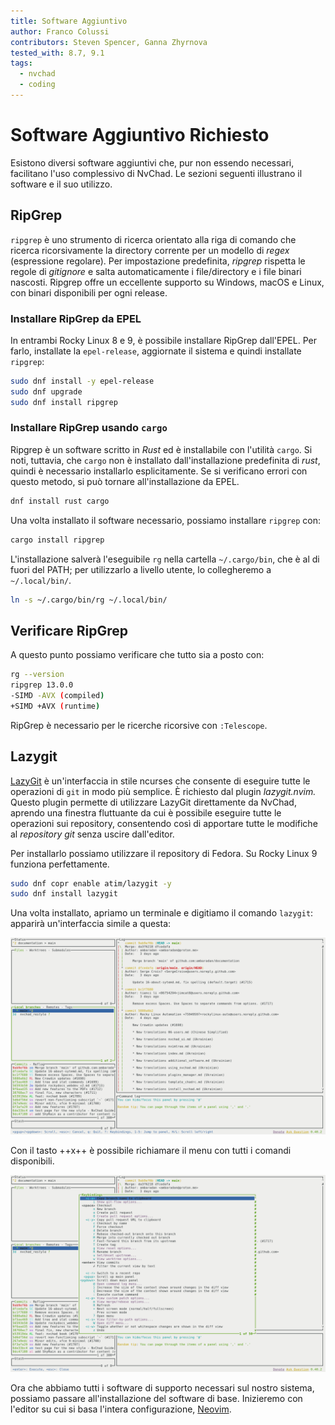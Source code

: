 ```yaml
---
title: Software Aggiuntivo
author: Franco Colussi
contributors: Steven Spencer, Ganna Zhyrnova
tested_with: 8.7, 9.1
tags:
  - nvchad
  - coding
---
```


# Software Aggiuntivo Richiesto

Esistono diversi software aggiuntivi che, pur non essendo necessari, facilitano l'uso complessivo di NvChad. Le sezioni seguenti illustrano il software e il suo utilizzo.

## RipGrep

`ripgrep` è uno strumento di ricerca orientato alla riga di comando che ricerca ricorsivamente la directory corrente per un modello di _regex_ (espressione regolare). Per impostazione predefinita, _ripgrep_ rispetta le regole di _gitignore_ e salta automaticamente i file/directory e i file binari nascosti. Ripgrep offre un eccellente supporto su Windows, macOS e Linux, con binari disponibili per ogni release.

### Installare RipGrep da EPEL

In entrambi Rocky Linux 8 e 9, è possibile installare RipGrep dall'EPEL. Per farlo, installate la `epel-release`, aggiornate il sistema e quindi installate `ripgrep`:

```bash
sudo dnf install -y epel-release
sudo dnf upgrade
sudo dnf install ripgrep
```

### Installare RipGrep usando `cargo`

Ripgrep è un software scritto in _Rust_ ed è installabile con l'utilità `cargo`. Si noti, tuttavia, che `cargo` non è installato dall'installazione predefinita di _rust_, quindi è necessario installarlo esplicitamente. Se si verificano errori con questo metodo, si può tornare all'installazione da EPEL.

```bash
dnf install rust cargo
```

Una volta installato il software necessario, possiamo installare `ripgrep` con:

```bash
cargo install ripgrep
```

L'installazione salverà l'eseguibile `rg` nella cartella `~/.cargo/bin`, che è al di fuori del PATH; per utilizzarlo a livello utente, lo collegheremo a `~/.local/bin/`.

```bash
ln -s ~/.cargo/bin/rg ~/.local/bin/
```

## Verificare RipGrep

A questo punto possiamo verificare che tutto sia a posto con:

```bash
rg --version
ripgrep 13.0.0
-SIMD -AVX (compiled)
+SIMD +AVX (runtime)
```

RipGrep è necessario per le ricerche ricorsive con `:Telescope`.

## Lazygit

[LazyGit](https://github.com/jesseduffield/lazygit) è un'interfaccia in stile ncurses che consente di eseguire tutte le operazioni di `git` in modo più semplice. È richiesto dal plugin _lazygit.nvim._  Questo plugin permette di utilizzare LazyGit direttamente da NvChad, aprendo una finestra fluttuante da cui è possibile eseguire tutte le operazioni sui repository, consentendo così di apportare tutte le modifiche al _repository git_ senza uscire dall'editor.

Per installarlo possiamo utilizzare il repository di Fedora. Su Rocky Linux 9 funziona perfettamente.

```bash
sudo dnf copr enable atim/lazygit -y
sudo dnf install lazygit
```

Una volta installato, apriamo un terminale e digitiamo il comando `lazygit`: apparirà un'interfaccia simile a questa:

![LazyGit UI](images/lazygit_ui.png)

Con il tasto ++x++ è possibile richiamare il menu con tutti i comandi disponibili.

![Interfaccia utente di LazyGit](images/lazygit_menu.png)

Ora che abbiamo tutti i software di supporto necessari sul nostro sistema, possiamo passare all'installazione del software di base. Inizieremo con l'editor su cui si basa l'intera configurazione, [Neovim](install_nvim.md).
